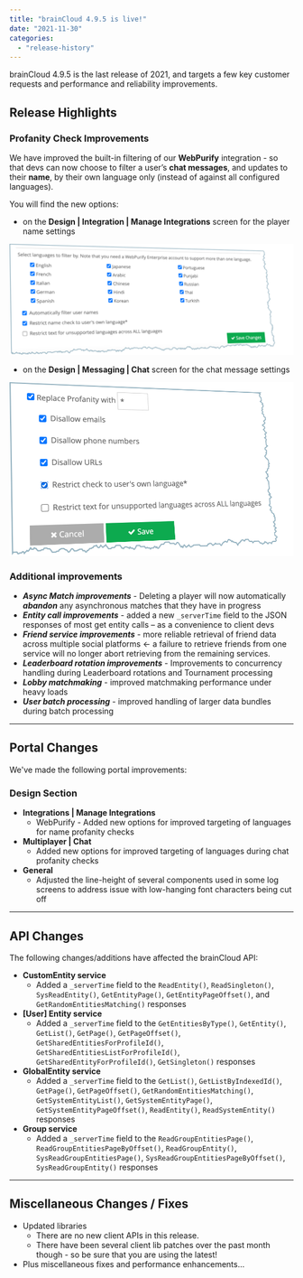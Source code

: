 ```yaml
---
title: "brainCloud 4.9.5 is live!"
date: "2021-11-30"
categories: 
  - "release-history"
---
```


brainCloud 4.9.5 is the last release of 2021, and targets a few key customer requests and performance and reliability improvements.

## Release Highlights

### Profanity Check Improvements

We have improved the built-in filtering of our **WebPurify** integration - so that devs can now choose to filter a user’s **chat messages**, and updates to their **name**, by their own language only (instead of against all configured languages).

You will find the new options:

- on the **Design | Integration | Manage Integrations** screen for the player name settings

![](images/2021-11-25_22-15-03-1024x401.png)

- on the **Design | Messaging | Chat** screen for the chat message settings

![](images/2021-11-25_22-20-59.png)

### Additional improvements

- _**Async Match improvements**_ - Deleting a player will now automatically _**abandon**_ any asynchronous matches that they have in progress
- _**Entity call improvements**_ - added a new `_serverTime` field to the JSON responses of most get entity calls – as a convenience to client devs
- _**Friend service improvements**_ - more reliable retrieval of friend data across multiple social platforms ← a failure to retrieve friends from one service will no longer abort retrieving from the remaining services.
- _**Leaderboard rotation improvements**_ - Improvements to concurrency handling during Leaderboard rotations and Tournament processing
- _**Lobby matchmaking**_ - improved matchmaking performance under heavy loads
- _**User batch processing**_ - improved handling of larger data bundles during batch processing

* * *

## Portal Changes

We've made the following portal improvements:

### Design Section

- **Integrations | Manage Integrations**
    - WebPurify - Added new options for improved targeting of languages for name profanity checks
- **Multiplayer | Chat**
    - Added new options for improved targeting of languages during chat profanity checks
- **General**
    - Adjusted the line-height of several components used in some log screens to address issue with low-hanging font characters being cut off

* * *

## API Changes

The following changes/additions have affected the brainCloud API:

- **CustomEntity service**
    - Added a `_serverTime` field to the `ReadEntity()`, `ReadSingleton()`, `SysReadEntity()`, `GetEntityPage()`, `GetEntityPageOffset()`, and `GetRandomEntitiesMatching()` responses
- **\[User\] Entity service**
    - Added a `_serverTime` field to the `GetEntitiesByType()`, `GetEntity()`, `GetList()`, `GetPage()`, `GetPageOffset()`, `GetSharedEntitiesForProfileId()`, `GetSharedEntitiesListForProfileId()`, `GetSharedEntityForProfileId()`, `GetSingleton()` responses
- **GlobalEntity service**
    - Added a `_serverTime` field to the `GetList()`, `GetListByIndexedId()`, `GetPage()`, `GetPageOffset()`, `GetRandomEntitiesMatching()`, `GetSystemEntityList()`, `GetSystemEntityPage()`, `GetSystemEntityPageOffset()`, `ReadEntity()`, `ReadSystemEntity()` responses
- **Group service**
    - Added a `_serverTime` field to the `ReadGroupEntitiesPage()`, `ReadGroupEntitiesPageByOffset()`, `ReadGroupEntity()`, `SysReadGroupEntitiesPage()`, `SysReadGroupEntitiesPageByOffset()`, `SysReadGroupEntity()` responses

* * *

## Miscellaneous Changes / Fixes

- Updated libraries
    - There are no new client APIs in this release.
    - There have been several client lib patches over the past month though - so be sure that you are using the latest!
- Plus miscellaneous fixes and performance enhancements...
